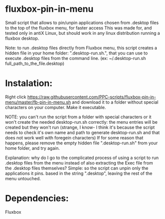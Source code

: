 # fluxbox-pin-in-menu
Small script that allows to pin/unpin applications chosen from .desktop files to the top of the fluxbox menu, for faster access
This was made for, and tested only in antiX Linux, but should work in any linux distribution running a fluxbox desktop.

Note: to run .desktop files directly from Fluxbox menu, this script creates a hidden file in your home folder: ".desktop-run.sh.", that you can use to execute .desktop files from the command line.
(ex: ~/.desktop-run.sh full_path_to_the_file.desktop)

# Instalation:
 Right click https://raw.githubusercontent.com/PPC-scripts/fluxbox-pin-in-menu/master/fb-pin-in-menu.sh and download it to a folder without special characters on your computer.
 Make it executable.
 
 NOTE: you can't run the script from a folder with special characters or it won't create the needed desktop-run.sh correctly: the menu entries will be created but they won't run (strange, I know- I think it's because the script needs to check it's own name and path to generate desktop-run.sh and that does not work well with foregein characters)
  If for some reason that happens, please remove the empty hidden file ".desktop-run.sh" from your home folder, and try again.


Explanation: why do I go to the complicated process of using a script to run .desktop files from the menu instead of also extracting the Exec file from the .desktop files themselves? Simple: so the script can unpin only the applications it pins. based in the string ".desktop", leaving the rest of the menu untouched.

# Dependencies:
 Fluxbox
 
